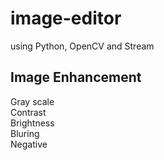 # image-editor

using Python, OpenCV and Stream

## Image Enhancement

Gray scale\
Contrast\
Brightness\
Bluring\
Negative
